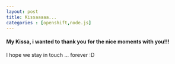 ```yaml
---
layout: post
title: Kissaaaaa...
categories : [openshift,node.js]
---
```

#### My Kissa, i wanted to thank you for the nice moments with you!!!
I hope we stay in touch ... forever :D


